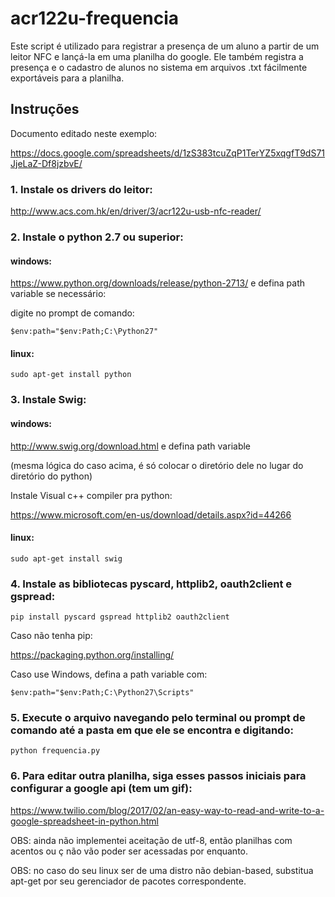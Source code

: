 # acr122u-frequencia

Este script é utilizado para registrar a presença de um aluno a partir de um leitor NFC e lançá-la em uma planilha do google. Ele também registra a presença e o cadastro de alunos no sistema em arquivos .txt fácilmente exportáveis para a planilha.

## Instruções ##

Documento editado neste exemplo:

https://docs.google.com/spreadsheets/d/1zS383tcuZqP1TerYZ5xqgfT9dS71JjeLaZ-Df8jzbvE/

### 1. Instale os drivers do leitor:

http://www.acs.com.hk/en/driver/3/acr122u-usb-nfc-reader/

### 2. Instale o python 2.7 ou superior:

#### windows:

https://www.python.org/downloads/release/python-2713/
 e defina path variable se necessário:

digite no prompt de comando: 

```
$env:path="$env:Path;C:\Python27"
```

#### linux:
```
sudo apt-get install python
```

### 3. Instale Swig:

#### windows: 

http://www.swig.org/download.html e defina path variable

(mesma lógica do caso acima, é só colocar o diretório dele no lugar do diretório do python)

Instale Visual c++ compiler pra python: 

https://www.microsoft.com/en-us/download/details.aspx?id=44266

#### linux:
```
sudo apt-get install swig
```

### 4. Instale as bibliotecas pyscard, httplib2, oauth2client e gspread:
  ```  
  pip install pyscard gspread httplib2 oauth2client
  ```
  Caso não tenha pip:
  
  https://packaging.python.org/installing/
  
  Caso use Windows, defina a path variable com:

```
$env:path="$env:Path;C:\Python27\Scripts"
```
### 5. Execute o arquivo navegando pelo terminal ou prompt de comando até a pasta em que ele se encontra e digitando:

  ```
  python frequencia.py
  ```
  
### 6. Para editar outra planilha, siga esses passos iniciais para configurar a google api (tem um gif):
https://www.twilio.com/blog/2017/02/an-easy-way-to-read-and-write-to-a-google-spreadsheet-in-python.html

OBS: ainda não implementei aceitação de utf-8, então planilhas com acentos ou ç não vão poder ser acessadas por enquanto.

OBS: no caso do seu linux ser de uma distro não debian-based, substitua apt-get por seu gerenciador de pacotes correspondente.

